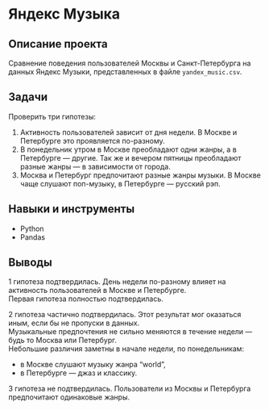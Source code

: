 # Яндекс Музыка

## Описание проекта
Сравнение поведения пользователей Москвы и Санкт-Петербурга на данных Яндекс Музыки, представленных в файле `yandex_music.csv`.

## Задачи
Проверить три гипотезы:
1. Активность пользователей зависит от дня недели. В Москве и Петербурге это проявляется по-разному.
2. В понедельник утром в Москве преобладают одни жанры, а в Петербурге — другие. Так же и вечером пятницы преобладают разные жанры — в зависимости от города. 
3. Москва и Петербург предпочитают разные жанры музыки. В Москве чаще слушают поп-музыку, в Петербурге — русский рэп.

## Навыки и инструменты
* Python
* Pandas

## Выводы
1 гипотеза подтвердилась. День недели по-разному влияет на активность пользователей в Москве и Петербурге.\
Первая гипотеза полностью подтвердилась.

2 гипотеза частично подтвердилась. Этот результат мог оказаться иным, если бы не пропуски в данных.\
Музыкальные предпочтения не сильно меняются в течение недели — будь то Москва или Петербург.\
Небольшие различия заметны в начале недели, по понедельникам:
* в Москве слушают музыку жанра “world”,
* в Петербурге — джаз и классику.

3 гипотеза не подтвердилась. Пользователи из Москвы и Петербурга предпочитают одинаковые жанры.
